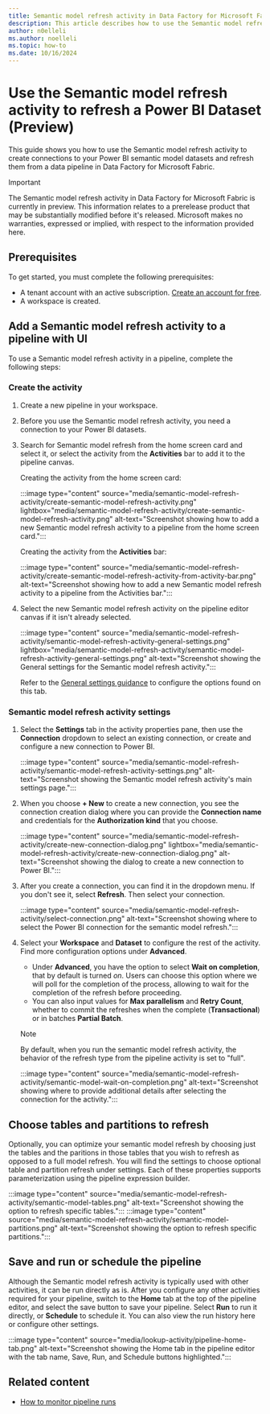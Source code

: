 ```yaml
---
title: Semantic model refresh activity in Data Factory for Microsoft Fabric (Preview)
description: This article describes how to use the Semantic model refresh activity to refresh a Power BI dataset from a data pipeline in Microsoft Fabric.
author: n0elleli
ms.author: noelleli
ms.topic: how-to
ms.date: 10/16/2024
---
```


# Use the Semantic model refresh activity to refresh a Power BI Dataset (Preview)

This guide shows you how to use the Semantic model refresh activity to create connections to your Power BI semantic model datasets and refresh them from a data pipeline in Data Factory for Microsoft Fabric.

> [!IMPORTANT]
> The Semantic model refresh activity in Data Factory for Microsoft Fabric is currently in preview. This information relates to a prerelease product that may be substantially modified before it's released. Microsoft makes no warranties, expressed or implied, with respect to the information provided here.

## Prerequisites

To get started, you must complete the following prerequisites:

- A tenant account with an active subscription. [Create an account for free](../get-started/fabric-trial.md).
- A workspace is created.

## Add a Semantic model refresh activity to a pipeline with UI

To use a Semantic model refresh activity in a pipeline, complete the following steps:

### Create the activity

1. Create a new pipeline in your workspace.
1. Before you use the Semantic model refresh activity, you need a connection to your Power BI datasets.
1. Search for Semantic model refresh from the home screen card and select it, or select the activity from the **Activities** bar to add it to the pipeline canvas.

   Creating the activity from the home screen card:
   
   :::image type="content" source="media/semantic-model-refresh-activity/create-semantic-model-refresh-activity.png" lightbox="media/semantic-model-refresh-activity/create-semantic-model-refresh-activity.png" alt-text="Screenshot showing how to add a new Semantic model refresh activity to a pipeline from the home screen card.":::

   Creating the activity from the **Activities** bar:

   :::image type="content" source="media/semantic-model-refresh-activity/create-semantic-model-refresh-activity-from-activity-bar.png" alt-text="Screenshot showing how to add a new Semantic model refresh activity to a pipeline from the Activities bar.":::

1. Select the new Semantic model refresh activity on the pipeline editor canvas if it isn't already selected.

   :::image type="content" source="media/semantic-model-refresh-activity/semantic-model-refresh-activity-general-settings.png" lightbox="media/semantic-model-refresh-activity/semantic-model-refresh-activity-general-settings.png" alt-text="Screenshot showing the General settings for the Semantic model refresh activity.":::

   Refer to the [General settings guidance](activity-overview.md#general-settings) to configure the options found on this tab.

### Semantic model refresh activity settings

1. Select the **Settings** tab in the activity properties pane, then use the **Connection** dropdown to select an existing connection, or create and configure a new connection to Power BI.

   :::image type="content" source="media/semantic-model-refresh-activity/semantic-model-refresh-activity-settings.png" alt-text="Screenshot showing the Semantic model refresh activity's main settings page.":::

1. When you choose **+ New** to create a new connection, you see the connection creation dialog where you can provide the **Connection name** and credentials for the **Authorization kind** that you choose.

   :::image type="content" source="media/semantic-model-refresh-activity/create-new-connection-dialog.png" lightbox="media/semantic-model-refresh-activity/create-new-connection-dialog.png" alt-text="Screenshot showing the dialog to create a new connection to Power BI.":::

1. After you create a connection, you can find it in the dropdown menu. If you don't see it, select **Refresh**. Then select your connection.

   :::image type="content" source="media/semantic-model-refresh-activity/select-connection.png" alt-text="Screenshot showing where to select the Power BI connection for the semantic model refresh.":::

1. Select your **Workspace** and **Dataset** to configure the rest of the activity. Find more configuration options under **Advanced**.

   - Under **Advanced**, you have the option to select **Wait on completion**, that by default is turned *on*. Users can choose this option where we will poll for the completion of the process, allowing to wait for the completion of the refresh before proceeding.
   - You can also input values for **Max parallelism** and **Retry Count**, whether to commit the refreshes when the complete (**Transactional**) or in batches **Partial Batch**.

   > [!NOTE]
   > By default, when you run the semantic model refresh activity, the behavior of the refresh type from the pipeline activity is set to "full".

   :::image type="content" source="media/semantic-model-refresh-activity/semantic-model-wait-on-completion.png" alt-text="Screenshot showing where to provide additional details after selecting the connection for the activity.":::

## Choose tables and partitions to refresh

Optionally, you can optimize your semantic model refresh by choosing just the tables and the paritions in those tables that you wish to refresh as opposed to a full model refresh. You will find the settings to choose optional table and partition refresh under settings. Each of these properties supports parameterization using the pipeline expression builder.

:::image type="content" source="media/semantic-model-refresh-activity/semantic-model-tables.png" alt-text="Screenshot showing the option to refresh specific tables.":::
:::image type="content" source="media/semantic-model-refresh-activity/semantic-model-partitions.png" alt-text="Screenshot showing the option to refresh specific partitions.":::

## Save and run or schedule the pipeline

Although the Semantic model refresh activity is typically used with other activities, it can be run directly as is. After you configure any other activities required for your pipeline, switch to the **Home** tab at the top of the pipeline editor, and select the save button to save your pipeline. Select **Run** to run it directly, or **Schedule** to schedule it. You can also view the run history here or configure other settings.

:::image type="content" source="media/lookup-activity/pipeline-home-tab.png" alt-text="Screenshot showing the Home tab in the pipeline editor with the tab name, Save, Run, and Schedule buttons highlighted.":::

## Related content

- [How to monitor pipeline runs](monitor-pipeline-runs.md)
